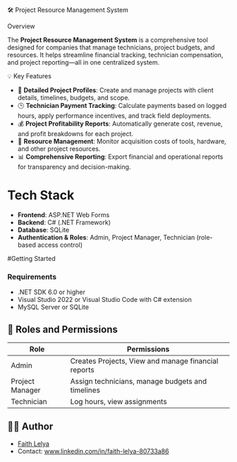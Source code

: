 🛠️ Project Resource Management System

Overview

The **Project Resource Management System** is a comprehensive tool designed for companies that manage technicians, project budgets, and resources. It helps streamline financial tracking, technician compensation, and project reporting—all in one centralized system. 

💡 Key Features

- 🧾 **Detailed Project Profiles**: Create and manage projects with client details, timelines, budgets, and scope.
- 🕒 **Technician Payment Tracking**: Calculate payments based on logged hours, apply performance incentives, and track field deployments.
- 💰 **Project Profitability Reports**: Automatically generate cost, revenue, and profit breakdowns for each project.
- 🧮 **Resource Management**: Monitor acquisition costs of tools, hardware, and other project resources.
- 📊 **Comprehensive Reporting**: Export financial and operational reports for transparency and decision-making.

# Tech Stack

- **Frontend**: ASP.NET Web Forms 
- **Backend**: C# (.NET Framework)
- **Database**: SQLite 
- **Authentication & Roles**: Admin, Project Manager, Technician (role-based access control)

 #Getting Started

### Requirements
- .NET SDK 6.0 or higher
- Visual Studio 2022 or Visual Studio Code with C# extension
- MySQL Server or SQLite



## 👥 Roles and Permissions

| Role            | Permissions                                          |
| --------------- | ---------------------------------------------------- |
| Admin           | Creates Projects, View and manage financial reports  |
| Project Manager | Assign technicians, manage budgets and timelines     |
| Technician      | Log hours, view assignments                          |



## 🙋‍♀️ Author

* [Faith Lelya](https://github.com/FaithLelya)
* Contact: www.linkedin.com/in/faith-lelya-80733a86
